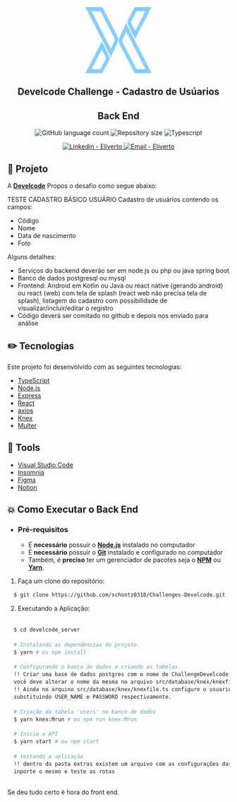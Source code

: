 <p align="center">
<img src="https://github.com/schontz0310/develcode_web/blob/master/src/assets/LogoDevel.svg" width="150" height="150" align="center">
</p>
<h2 align="center">
Develcode Challenge - Cadastro de Usúarios
</h2>
<h2 align="center">
Back End
</h2>

<p align="center">
  <img alt="GitHub language count" src="https://img.shields.io/github/languages/count/schontz0310/Challenges-Develcode?style=plastic">

  <img alt="Repository size" src="https://img.shields.io/github/repo-size/schontz0310/Challenges-Develcode">
  
  <img alt="Typescript" src="https://badges.frapsoft.com/typescript/code/typescript.png?v=101">
     
</p>

<p align="center">

  <a href="https://www.linkedin.com/in/eliverto-schontz-moraes/" target="_blank" >
    <img alt="Linkedin - Eliverto" src="https://img.shields.io/badge/Linkedin--%23F8952D?style=social&logo=linkedin">
  </a>
  
  <a href="mailto:schontz0310@gmail.com" target="_blank" >
    <img alt="Email - Eliverto" src="https://img.shields.io/badge/Email--%23F8952D?style=social&logo=gmail">
  </a>
</p>

## :file_folder: Projeto
  
A  **[Develcode][Develcode_site]** Propos o desafio como segue abaixo:

TESTE CADASTRO BÁSICO USUÁRIO
Cadastro de usuários contendo os campos:

- Código
- Nome
- Data de nascimento
- Foto

Alguns detalhes:
- Serviços do backend deverão ser em node.js ou php ou java spring boot
- Banco de dados postgresql ou mysql
- Frontend: Android em Kotlin ou Java ou react native (gerando android) ou react (web) com tela de splash (react web não precisa tela de splash), listagem do cadastro com possibilidade de visualizar/incluir/editar o registro
- Código deverá ser comitado no github e depois nos enviado para análise
  
## :pencil2:  Tecnologias
  
 Este projeto foi desenvolvido com as seguintes tecnologias:

- [TypeScript](https://github.com/Microsoft/TypeScript)
- [Node.js](https://nodejs.org/en/)
- [Express](https://github.com/expressjs/express)
- [React](https://github.com/facebook/react)
- [axios](https://github.com/axios/axios)
- [Knex](http://knexjs.org/)
- [Multer](https://www.npmjs.com/package/multer)

## :paperclip: Tools
- [Visual Studio Code](https://code.visualstudio.com)
- [Insomnia](https://insomnia.rest)
- [Figma](https://www.figma.com/)
- [Notion](https://www.notion.so/)
  

## :boom: Como Executar o Back End

- ### **Pré-requisitos**

  - É **necessário** possuir o **[Node.js](https://nodejs.org/en/)** instalado no computador
  - É **necessário** possuir o **[Git](https://git-scm.com/)** instalado e configurado no computador
  - Também, é **preciso** ter um gerenciador de pacotes seja o **[NPM](https://www.npmjs.com/)** ou **[Yarn](https://yarnpkg.com/)**.
  
1. Faça um clone do repositório:

```sh
  $ git clone https://github.com/schontz0310/Challenges-Develcode.git
```

2. Executando a Aplicação:

```sh

  $ cd develcode_server
  
  # Instalando as dependências do projeto.
  $ yarn # ou npm install
  
  # Configurando o banco de dados e criando as tabelas.
  !! Criar uma base de dados postgres com o nome de ChallengeDevelcode, caso queira usar outro nome para a base de dados, 
  você deve alterar o nome da mesma no arquivo src/database/knex/knexfile.ts
  !! Ainda no arquino src/database/knex/knexfile.ts configure o usuario e senha de seu banco de dados, 
  substituindo USER_NAME e PASSWORD respectivamente.
  
  # Criação da tabela 'users' no banco de dados
  $ yarn knex:Mrun # ou npm run knex:Mrun

  # Inicie a API
  $ yarn start # ou npm start

  # testando a aplicação
  !! dentro da pasta extras existem um arquivo com as configurações das rotas para inportação no insominia, 
  inporte o mesmo e teste as rotas
 
```

Se deu tudo certo é hora do front end.

[Develcode_site]: https://www.develcode.com.br/
